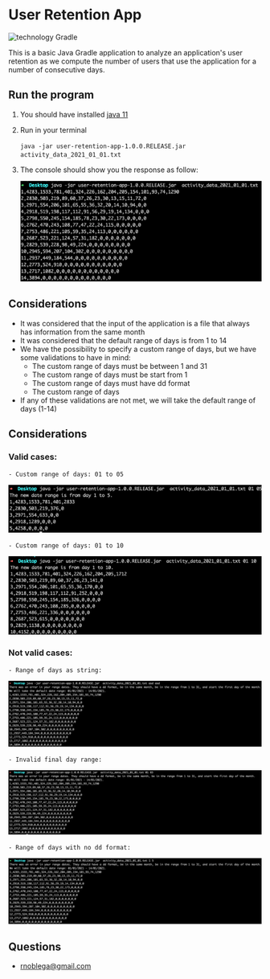 # User Retention App

![technology Gradle](https://img.shields.io/badge/technology-Gradle-blue.svg)

This is a basic Java Gradle application to analyze an application's user retention as we compute the number of users that use the application for a number of consecutive days.

## Run the program

1. You should have installed [java 11](https://oracle.com/ar/java/technologies/javase/jdk11-archive-downloads.html)


2. Run in your terminal


   `java -jar user-retention-app-1.0.0.RELEASE.jar activity_data_2021_01_01.txt`


3. The console should show you the response as follow:

    ![](normal_response.png)


## Considerations

- It was considered that the input of the application is a file that always has information from the same month
- It was considered that the default range of days is from 1 to 14
- We have the possibility to specify a custom range of days, but we have some validations to have in mind:
  - The custom range of days must be between 1 and 31
  - The custom range of days must be start from 1
  - The custom range of days must have dd format
  - The custom range of days 
- If any of these validations are not met, we will take the default range of days (1-14)


## Considerations

### Valid cases:
  

    - Custom range of days: 01 to 05
  ![](custom_range_response.png)


    - Custom range of days: 01 to 10
  ![](custom_rangev2-response.png)



    
### Not valid cases:


    - Range of days as string:
  ![](day_range_as_string_response.png)




    - Invalid final day range:
  ![](invalid_final_day_range_response.png)




    - Range of days with no dd format:
  ![](range_days_with_no_dd_format.png)


## Questions

* [rnoblega@gmail.com](rnoblega@gmail.com)
